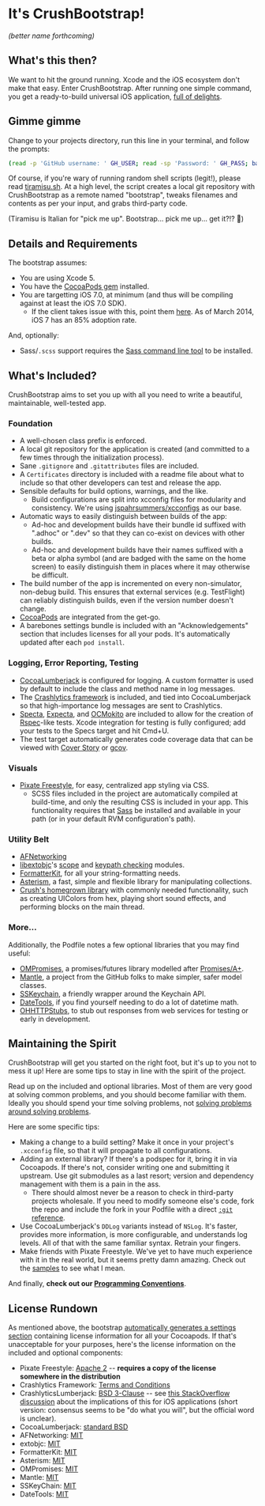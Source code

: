 # It's CrushBootstrap!
*(better name forthcoming)*

## What's this then?
We want to hit the ground running. Xcode and the iOS ecosystem don't make that easy. Enter CrushBootstrap. After running one simple command, you get a ready-to-build universal iOS application, [full of delights](#whats-included-).


## Gimme gimme
Change to your projects directory, run this line in your terminal, and follow the prompts:

```sh
(read -p 'GitHub username: ' GH_USER; read -sp 'Password: ' GH_PASS; bash -i <(curl -sSLu "$GH_USER:$GH_PASS" https://raw.github.com/crushlovely/CrushBootstrap/master/tiramisu.sh))
```

Of course, if you're wary of running random shell scripts (legit!), please read [tiramisu.sh](blob/master/tiramisu.sh). At a high level, the script creates a local git repository with CrushBootstrap as a remote named "bootstrap", tweaks filenames and contents as per your input, and grabs third-party code.

(Tiramisu is Italian for "pick me up". Bootstrap... pick me up... get it?!? 💃)


## Details and Requirements
The bootstrap assumes:

* You are using Xcode 5.
* You have the [CocoaPods gem](http://cocoapods.org/#install) installed.
* You are targetting iOS 7.0, at minimum (and thus will be compiling against at least the iOS 7.0 SDK).
    * If the client takes issue with this, point them [here](https://developer.apple.com/support/appstore/). As of March 2014, iOS 7 has an 85% adoption rate.

And, optionally:

* Sass/`.scss` support requires the [Sass command line tool](http://sass-lang.com/install) to be installed.


## What's Included?
CrushBootstrap aims to set you up with all you need to write a beautiful, maintainable, well-tested app.

### Foundation
* A well-chosen class prefix is enforced.
* A local git repository for the application is created (and committed to a few times through the initialization process).
* Sane `.gitignore` and `.gitattributes` files are included.
* A `Certificates` directory is included with a readme file about what to include so that other developers can test and release the app.
* Sensible defaults for build options, warnings, and the like.
    * Build configurations are split into xcconfig files for modularity and consistency. We're using [jspahrsummers/xcconfigs](https://github.com/jspahrsummers/xcconfigs) as our base.
* Automatic ways to easily distinguish between builds of the app:
    * Ad-hoc and development builds have their bundle id suffixed with ".adhoc" or ".dev" so that they can co-exist on devices with other builds.
    * Ad-hoc and development builds have their names suffixed with a beta or alpha symbol (and are badged with the same on the home screen) to easily distinguish them in places where it may otherwise be difficult.
* The build number of the app is incremented on every non-simulator, non-debug build. This ensures that external services (e.g. TestFlight) can reliably distinguish builds, even if the version number doesn't change.
* [CocoaPods](http://cocoapods.org) are integrated from the get-go.
* A barebones settings bundle is included with an "Acknowledgements" section that includes licenses for all your pods. It's automatically updated after each `pod install`.

### Logging, Error Reporting, Testing
* [CocoaLumberjack](https://github.com/CocoaLumberjack/CocoaLumberjack) is configured for logging. A custom formatter is used by default to include the class and method name in log messages.
* The [Crashlytics framework](http://crashlytics.com) is included, and tied into CocoaLumberjack so that high-importance log messages are sent to Crashlytics.
* [Specta](https://github.com/specta/specta), [Expecta](https://github.com/specta/expecta), and [OCMokito](https://github.com/jonreid/OCMockito) are included to allow for the creation of [Rspec](http://rspec.info)-like tests. Xcode integration for testing is fully configured; add your tests to the Specs target and hit Cmd+U.
* The test target automatically generates code coverage data that can be viewed with [Cover Story](https://code.google.com/p/coverstory/) or [gcov](http://gcc.gnu.org/onlinedocs/gcc/Gcov-Intro.html).

### Visuals

* [Pixate Freestyle](https://github.com/Pixate/pixate-freestyle-ios), for easy, centralized app styling via CSS.
    * SCSS files included in the project are automatically compiled at build-time, and only the resulting CSS is included in your app. This functionality requires that [Sass](http://sass-lang.com/install) be installed and available in your path (or in your default RVM configuration's path).

### Utility Belt
* [AFNetworking](https://github.com/AFNetworking/AFNetworking)
* [libextobjc](https://github.com/jspahrsummers/libextobjc)'s [scope](https://github.com/jspahrsummers/libextobjc/blob/master/extobjc/EXTScope.h) and [keypath checking](https://github.com/jspahrsummers/libextobjc/blob/master/extobjc/EXTKeyPathCoding.h) modules.
* [FormatterKit](https://github.com/mattt/FormatterKit), for all your string-formatting needs.
* [Asterism](https://github.com/robb/Asterism), a fast, simple and flexible library for manipulating collections.
* [Crush's homegrown library](https://github.com/crushlovely/CRLLib) with commonly needed functionality, such as creating UIColors from hex, playing short sound effects, and performing blocks on the main thread.

### More...
Additionally, the Podfile notes a few optional libraries that you may find useful:

* [OMPromises](https://github.com/b52/OMPromises), a promises/futures library modelled after [Promises/A+](http://promises-aplus.github.io/promises-spec/).
* [Mantle](https://github.com/MantleFramework/Mantle), a project from the GitHub folks to make simpler, safer model classes.
* [SSKeychain](https://github.com/soffes/sskeychain), a friendly wrapper around the Keychain API.
* [DateTools](https://github.com/MatthewYork/DateTools), if you find yourself needing to do a lot of datetime math.
* [OHHTTPStubs](https://github.com/AliSoftware/OHHTTPStubs), to stub out responses from web services for testing or early in development.


## Maintaining the Spirit
CrushBootstrap will get you started on the right foot, but it's up to you not to mess it up! Here are some tips to stay in line with the spirit of the project.

Read up on the included and optional libraries. Most of them are very good at solving common problems, and you should become familiar with them. Ideally you should spend your time solving problems, not [solving problems around solving problems](http://www.chris-granger.com/2014/03/27/toward-a-better-programming/).

Here are some specific tips:

* Making a change to a build setting? Make it once in your project's `.xcconfig` file, so that it will propagate to all configurations.
* Adding an external library? If there's a podspec for it, bring it in via Cocoapods. If there's not, consider writing one and submitting it upstream. Use git submodules as a last resort; version and dependency management with them is a pain in the ass.
    * There should almost never be a reason to check in third-party projects wholesale. If you need to modify someone else's code, fork the repo and include the fork in your Podfile with a direct [`:git` reference](http://guides.cocoapods.org/syntax/podfile.html#pod).
* Use CocoaLumberjack's `DDLog` variants instead of `NSLog`. It's faster, provides more information, is more configurable, and understands log levels. All of that with the same familiar syntax. Retrain your fingers.
* Make friends with Pixate Freestyle. We've yet to have much experience with it in the real world, but it seems pretty damn amazing. Check out the [samples](https://github.com/Pixate/pixate-freestyle-ios/tree/master/samples) to see what I mean.

And finally, **check out our [Programming Conventions](https://github.com/crushlovely/programming-conventions/wiki)**.


## License Rundown

As mentioned above, the bootstrap [automatically generates a settings section](https://github.com/CocoaPods/CocoaPods/wiki/Acknowledgements) containing license information for all your Cocoapods. If that's unacceptable for your purposes, here's the license information on the included and optional components:

* Pixate Freestyle: [Apache 2](https://github.com/Pixate/pixate-freestyle-ios/blob/master/LICENSE) -- **requires a copy of the license somewhere in the distribution**
* Crashlytics Framework: [Terms and Conditions](http://try.crashlytics.com/terms)
* CrashlyticsLumberjack: [BSD 3-Clause](http://www.opensource.org/licenses/BSD-3-Clause) -- see [this StackOverflow discussion](http://stackoverflow.com/a/670982) about the implications of this for iOS applications (short version: consensus seems to be "do what you will", but the official word is unclear).
* CocoaLumberjack: [standard BSD](https://github.com/CocoaLumberjack/CocoaLumberjack/blob/master/LICENSE.txt)
* AFNetworking: [MIT](https://github.com/AFNetworking/AFNetworking/blob/master/LICENSE)
* extobjc: [MIT](https://github.com/jspahrsummers/libextobjc/blob/master/LICENSE.md)
* FormatterKit: [MIT](https://github.com/mattt/FormatterKit/blob/master/LICENSE)
* Asterism: [MIT](https://github.com/mattt/FormatterKit/blob/master/LICENSE)
* OMPromises: [MIT](https://github.com/b52/OMPromises/blob/master/LICENSE)
* Mantle: [MIT](https://github.com/MantleFramework/Mantle)
* SSKeyChain: [MIT](https://github.com/soffes/sskeychain/blob/master/LICENSE)
* DateTools: [MIT](https://github.com/MatthewYork/DateTools/blob/master/LICENSE)